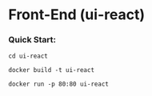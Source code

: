 # Front-End (ui-react)

### Quick Start:

    cd ui-react

    docker build -t ui-react

    docker run -p 80:80 ui-react
